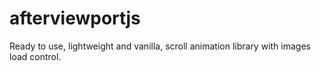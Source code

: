 # afterviewportjs

Ready to use, lightweight and vanilla, scroll animation library with images load control.
